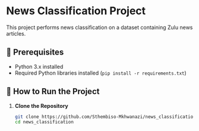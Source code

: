 # News Classification Project

This project performs news classification on a dataset containing Zulu news articles.

## 📌 Prerequisites
- Python 3.x installed
- Required Python libraries installed (`pip install -r requirements.txt`)

## 🚀 How to Run the Project
1. **Clone the Repository**  
   ```sh
   git clone https://github.com/Sthembiso-Mkhwanazi/news_classification.git
   cd news_classification
